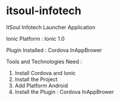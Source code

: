 # itsoul-infotech
ItSoul Infotech Launcher Application

Ionic Platform : Ionic 1.0

Plugin Installed : Cordova InAppBrower

Tools and Technologies Need :

1. Install Cordova and Ionic
2. Install the Project
3. Add Platform Android
4. Install the Plugin : Cordova InAppBrower


